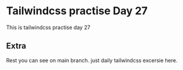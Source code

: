 # Tailwindcss practise Day 27

This is tailwindcss practise day 27

## Extra

Rest you can see on main branch. just daily tailwindcss excersie here.
